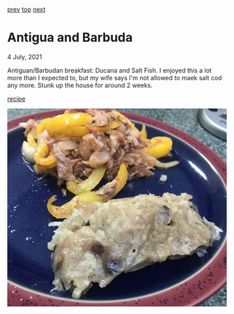 [prev](angola.md)
[top](../index.md)
[next](argentina.md)
# Antigua and Barbuda
4 July, 2021


Antiguan/Barbudan breakfast: Ducana and Salt Fish. I enjoyed this a lot more than I expected to, but my wife says I'm not allowed to maek salt cod any more. Stunk up the house for around 2 weeks.

[recipe](https://melindastrauss.com/2011/04/10/antiguan-ducana-and-salt-fish/)

![Two mushy piles of food on a plate](images/antigua_and_barbuda.jpeg)